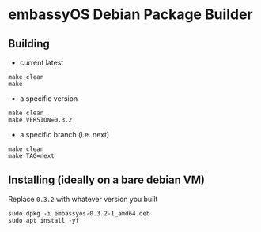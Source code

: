 # embassyOS Debian Package Builder

## Building

- current latest

```
make clean
make
```

- a specific version

```
make clean
make VERSION=0.3.2
```

- a specific branch (i.e. next)

```
make clean
make TAG=next
```

## Installing (ideally on a bare debian VM)

Replace `0.3.2` with whatever version you built

```
sudo dpkg -i embassyos-0.3.2-1_amd64.deb
sudo apt install -yf
```
